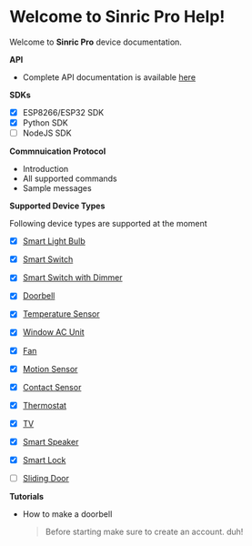 # Welcome to Sinric Pro Help!

Welcome to **Sinric Pro** device documentation.

**API**
 - Complete API documentation is available [here](https://apidocs.sinric.pro/)

**SDKs**
 - [x] ESP8266/ESP32 SDK
 - [x] Python SDK
 - [ ] NodeJS SDK

**Commnuication Protocol**
 - Introduction
 - All supported commands 
 - Sample messages

**Supported Device Types**

Following device types are supported at the moment

 - [x] [Smart Light Bulb](devices/Smart%20Light%20Bulb.md)
 - [x] [Smart Switch](devices/Smart%20Switch.md)
 - [x] [Smart Switch with Dimmer](devices/Smart%20Switch%20with%20Dimmer.md)
 - [x] [Doorbell](devices/Doorbell.md)
 - [x] [Temperature Sensor](devices/Temperature%20Sensor.md)
 - [x] [Window AC Unit](devices/Window%20AC%20Unit.md)
 - [x] [Fan](devices/Fan.md)
 - [x] [Motion Sensor](devices/Motion%20Sensor.md)
 - [x] [Contact Sensor](devices/Contact%20Sensor.md)
 - [x] [Thermostat](devices/Thermostat.md)
 - [x] [TV](devices/TV.md)
 - [x] [Smart Speaker](devices/Smart%20Light%20Bulb.md)
 - [x] [Smart Lock](devices/Smart%20Light%20Bulb.md)
 - [ ] [Sliding Door](devices/Sliding%20Door.md)
 

**Tutorials**

 - How to make a doorbell
 
	> Before starting make sure to create an account. duh!

        

<!--stackedit_data:
eyJoaXN0b3J5IjpbMTc0NzIwMjc5LC0xODM4NzkwNDE0LC0xND
I1OTAxMzg5LDg1NDkzNTkwNCwxNTc1MzIyNTU1LC0xNTcwMDA0
MjMyLDIwNjU1ODc5MjksMTI1MDg1MTMwNV19
-->